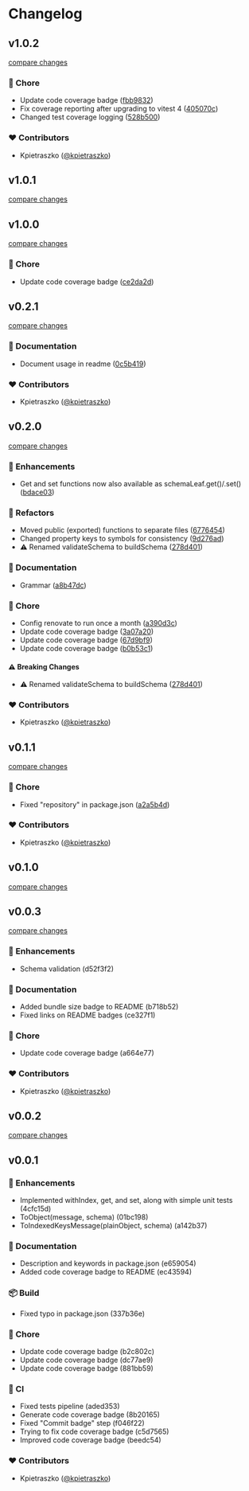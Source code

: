 # Changelog


## v1.0.2

[compare changes](https://github.com/kpietraszko/schemind/compare/v1.0.1...v1.0.2)

### 🏡 Chore

- Update code coverage badge ([fbb9832](https://github.com/kpietraszko/schemind/commit/fbb9832))
- Fix coverage reporting after upgrading to vitest 4 ([405070c](https://github.com/kpietraszko/schemind/commit/405070c))
- Changed test coverage logging ([528b500](https://github.com/kpietraszko/schemind/commit/528b500))

### ❤️ Contributors

- Kpietraszko ([@kpietraszko](https://github.com/kpietraszko))

## v1.0.1

[compare changes](https://github.com/kpietraszko/schemind/compare/v1.0.0...v1.0.1)

## v1.0.0

[compare changes](https://github.com/kpietraszko/schemind/compare/v0.2.1...v1.0.0)

### 🏡 Chore

- Update code coverage badge ([ce2da2d](https://github.com/kpietraszko/schemind/commit/ce2da2d))

## v0.2.1

[compare changes](https://github.com/kpietraszko/schemind/compare/v0.2.0...v0.2.1)

### 📖 Documentation

- Document usage in readme ([0c5b419](https://github.com/kpietraszko/schemind/commit/0c5b419))

### ❤️ Contributors

- Kpietraszko ([@kpietraszko](http://github.com/kpietraszko))

## v0.2.0

[compare changes](https://github.com/kpietraszko/schemind/compare/v0.1.1...v0.2.0)

### 🚀 Enhancements

- Get and set functions now also available as schemaLeaf.get()/.set() ([bdace03](https://github.com/kpietraszko/schemind/commit/bdace03))

### 💅 Refactors

- Moved public (exported) functions to separate files ([6776454](https://github.com/kpietraszko/schemind/commit/6776454))
- Changed property keys to symbols for consistency ([9d276ad](https://github.com/kpietraszko/schemind/commit/9d276ad))
- ⚠️  Renamed validateSchema to buildSchema ([278d401](https://github.com/kpietraszko/schemind/commit/278d401))

### 📖 Documentation

- Grammar ([a8b47dc](https://github.com/kpietraszko/schemind/commit/a8b47dc))

### 🏡 Chore

- Config renovate to run once a month ([a390d3c](https://github.com/kpietraszko/schemind/commit/a390d3c))
- Update code coverage badge ([3a07a20](https://github.com/kpietraszko/schemind/commit/3a07a20))
- Update code coverage badge ([67d9bf9](https://github.com/kpietraszko/schemind/commit/67d9bf9))
- Update code coverage badge ([b0b53c1](https://github.com/kpietraszko/schemind/commit/b0b53c1))

#### ⚠️ Breaking Changes

- ⚠️  Renamed validateSchema to buildSchema ([278d401](https://github.com/kpietraszko/schemind/commit/278d401))

### ❤️ Contributors

- Kpietraszko ([@kpietraszko](http://github.com/kpietraszko))

## v0.1.1

[compare changes](https://github.com/kpietraszko/schemind/compare/v0.1.0...v0.1.1)

### 🏡 Chore

- Fixed "repository" in package.json ([a2a5b4d](https://github.com/kpietraszko/schemind/commit/a2a5b4d))

### ❤️ Contributors

- Kpietraszko ([@kpietraszko](http://github.com/kpietraszko))

## v0.1.0

[compare changes](https://git/kpietraszko/schemind/compare/v0.0.3...v0.1.0)

## v0.0.3

[compare changes](https://git/kpietraszko/schemind/compare/v0.0.2...v0.0.3)

### 🚀 Enhancements

- Schema validation (d52f3f2)

### 📖 Documentation

- Added bundle size badge to README (b718b52)
- Fixed links on README badges (ce327f1)

### 🏡 Chore

- Update code coverage badge (a664e77)

### ❤️ Contributors

- Kpietraszko ([@kpietraszko](http://github.com/kpietraszko))

## v0.0.2

[compare changes](https://git/kpietraszko/schemind/compare/v0.0.1...v0.0.2)

## v0.0.1


### 🚀 Enhancements

- Implemented withIndex, get, and set, along with simple unit tests (4cfc15d)
- ToObject(message, schema) (01bc198)
- ToIndexedKeysMessage(plainObject, schema) (a142b37)

### 📖 Documentation

- Description and keywords in package.json (e659054)
- Added code coverage badge to README (ec43594)

### 📦 Build

- Fixed typo in package.json (337b36e)

### 🏡 Chore

- Update code coverage badge (b2c802c)
- Update code coverage badge (dc77ae9)
- Update code coverage badge (881bb59)

### 🤖 CI

- Fixed tests pipeline (aded353)
- Generate code coverage badge (8b20165)
- Fixed "Commit badge" step (f046f22)
- Trying to fix code coverage badge (c5d7565)
- Improved code coverage badge (beedc54)

### ❤️ Contributors

- Kpietraszko ([@kpietraszko](http://github.com/kpietraszko))

